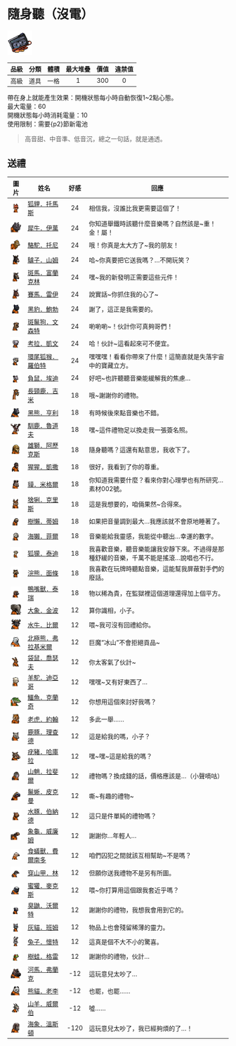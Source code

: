 # 隨身聽（沒電）

![img](images/item_pic_SST.png)

|品級|分類|體積|最大堆疊|價值|違禁值|
|:--:|:--:|:--:|:--:|:--:|:--:|
|高級|道具|一格|1|300|0|

帶在身上就能產生效果：開機狀態每小時自動恢復1\~2點心態。\
最大電量：60\
開機狀態每小時消耗電量：10\
使用限制：需要{p2}節新電池

> 高音甜、中音準、低音沉，總之一句話，就是通透。

## 送禮

|圖片|姓名|好感|回應|
|:--:|--|:--:|--|
|![img](images/fox.png)|[狐貍．托馬斯](狐貍．托馬斯.md)|24|相信我，沒誰比我更需要這個了！|
|![img](images/rhinoceros.png)|[犀牛．伊萬](犀牛．伊萬.md)|24|你知道舉鐵時該聽什麼音樂嗎？自然該是\~重！金！屬！|
|![img](images/camel.png)|[駱駝．托尼](駱駝．托尼.md)|24|哦！你真是太大方了\~我的朋友！|
|![img](images/donkey.png)|[驢子．山姆](驢子．山姆.md)|24|哈\~你真要把它送我嗎？…不開玩笑？|
|![img](images/zebra.png)|[斑馬．富蘭克林](斑馬．富蘭克林.md)|24|嘿\~我的新發明正需要這些元件！|
|![img](images/horse.png)|[賽馬．雷伊](賽馬．雷伊.md)|24|說實話\~你抓住我的心了\~|
|![img](images/BlackPanther.png)|[黑豹．鮑勃](黑豹．鮑勃.md)|24|謝了，這正是我需要的。|
|![img](images/SpottedHyaena.png)|[斑鬣狗．文森特](斑鬣狗．文森特.md)|24|喲喲喲\~！伙計你可真夠哥們！|
|![img](images/Koala.png)|[考拉．凱文](考拉．凱文.md)|24|哈！伙計\~這看起來可不便宜。|
|![img](images/RingTailedLemur.png)|[環尾狐猴．羅伯特](環尾狐猴．羅伯特.md)|24|嘿嘿嘿！看看你帶來了什麼！這簡直就是失落宇宙中的寶藏立方。|
|![img](images/Possum.png)|[負鼠．埃迪](負鼠．埃迪.md)|24|好吧\~也許聽聽音樂能緩解我的焦慮…|
|![img](images/giraffe.png)|[長頸鹿．吉米](長頸鹿．吉米.md)|18|哦\~謝謝你的禮物。|
|![img](images/BlackBear.png)|[黑熊．亨利](黑熊．亨利.md)|18|有時候後來點音樂也不錯。|
|![img](images/reindeer.png)|[馴鹿．魯道夫](馴鹿．魯道夫.md)|18|嘿\~這件禮物足以換走我一張簽名照。|
|![img](images/lion.png)|[雄獅．阿歷克斯](雄獅．阿歷克斯.md)|18|隨身聽嗎？這還有點意思，我收下了。|
|![img](images/chimpanzee.png)|[猩猩．凱撒](猩猩．凱撒.md)|18|很好，我看到了你的尊重。|
|![img](images/tapir.png)|[貘．米格爾](貘．米格爾.md)|18|你知道我需要什麼？看來你對心理學也有所研究…素材002號。|
|![img](images/Lynx.png)|[猞猁．克里斯](猞猁．克里斯.md)|18|這是我想要的，咱倆果然\~合得來。|
|![img](images/sloth.png)|[樹懶．蒂姆](樹懶．蒂姆.md)|18|如果把音量調到最大…我應該就不會原地睡著了。|
|![img](images/SeaOtter.png)|[海獺．菲爾](海獺．菲爾.md)|18|音樂能給我靈感，我能從中聽出…幸運的數字。|
|![img](images/meerkat.png)|[狐獴．泰迪](狐獴．泰迪.md)|18|我喜歡音樂，聽音樂能讓我安靜下來。不過得是那種舒緩的音樂，千萬不能是搖滾…說唱也不行。|
|![img](images/Raccoon.png)|[浣熊．面條](浣熊．面條.md)|18|我喜歡在玩牌時聽點音樂，這能幫我屏蔽對手們的廢話。|
|![img](images/platypus.png)|[鴨嘴獸．泰瑞](鴨嘴獸．泰瑞.md)|18|物以稀為貴，在監獄裡這個道理還得加上個平方。|
|![img](images/elephant.png)|[大象．金波](大象．金波.md)|12|算你識相，小子。|
|![img](images/AfricanBuffalo.png)|[水牛．比爾](水牛．比爾.md)|12|喂\~我可沒有回禮給你。|
|![img](images/PolarBear.png)|[北極熊．弗拉基米爾](北極熊．弗拉基米爾.md)|12|巨魔“冰山”不會拒絕貢品\~|
|![img](images/kangaroo.png)|[袋鼠．喬瑟夫](袋鼠．喬瑟夫.md)|12|你太客氣了伙計\~|
|![img](images/Alpaca.png)|[羊駝．迪亞哥](羊駝．迪亞哥.md)|12|嘿嘿\~又有好東西了…|
|![img](images/crocodile.png)|[鱷魚．克蘭奇](鱷魚．克蘭奇.md)|12|你想用這個來討好我嗎？|
|![img](images/tiger.png)|[老虎．約翰](老虎．約翰.md)|12|多此一舉……|
|![img](images/DeerDolphin.png)|[鹿豚．理查德](鹿豚．理查德.md)|12|這是給我的嗎，小子？|
|![img](images/Warthog.png)|[疣豬．哈庫拉](疣豬．哈庫拉.md)|12|嘿\~嘿\~這是給我的嗎？|
|![img](images/Mandrill.png)|[山魈．拉斐爾](山魈．拉斐爾.md)|12|禮物嗎？換成錢的話，價格應該是…（小聲嘀咕）|
|![img](images/MarineIguana.png)|[鬣蜥．皮克曼](鬣蜥．皮克曼.md)|12|嘶\~有趣的禮物\~|
|![img](images/Capybara.png)|[水豚．伯納德](水豚．伯納德.md)|12|這只是件單純的禮物嗎？|
|![img](images/Tortoise.png)|[象龜．威廉姆](象龜．威廉姆.md)|12|謝謝你…年輕人…|
|![img](images/Anteater.png)|[食蟻獸．費爾南多](食蟻獸．費爾南多.md)|12|咱們囚犯之間就該互相幫助\~不是嗎？|
|![img](images/pangolin.png)|[穿山甲．林](穿山甲．林.md)|12|但願你送我禮物不是另有所圖。|
|![img](images/HoneyBadger.png)|[蜜獾．麥克斯](蜜獾．麥克斯.md)|12|喂\~你打算用這個跟我套近乎嗎？|
|![img](images/skunk.png)|[臭鼬．沃爾特](臭鼬．沃爾特.md)|12|謝謝你的禮物，我想我會用到它的。|
|![img](images/cat.png)|[灰貓．班姆](灰貓．班姆.md)|12|物品上也會殘留稀薄的靈力。|
|![img](images/rabbit.png)|[兔子．懷特](兔子．懷特.md)|12|這真是個不大不小的驚喜。|
|![img](images/Treefrog.png)|[樹蛙．格雷](樹蛙．格雷.md)|12|謝謝你的禮物，伙計…|
|![img](images/hippopotamus.png)|[河馬．弗蘭克](河馬．弗蘭克.md)|-12|這玩意兒太吵了…|
|![img](images/panda.png)|[熊貓．老李](熊貓．老李.md)|-12|也罷，也罷……|
|![img](images/goat.png)|[山羊．威爾伯](山羊．威爾伯.md)|-12|噓……|
|![img](images/walrus.png)|[海象．溫斯頓](海象．溫斯頓.md)|-120|這玩意兒太吵了，我已經夠煩的了…！|


